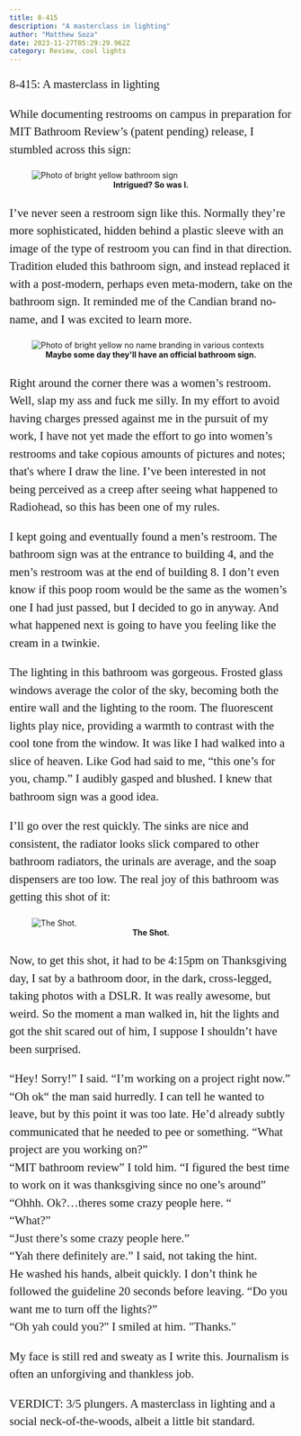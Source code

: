 ```yaml
---
title: 8-415
description: "A masterclass in lighting"
author: "Matthew Soza"
date: 2023-11-27T05:29:29.962Z
category: Review, cool lights
---
```

<script context="module">
  import coverImage from '../../assets/articles/8-415/excellentLightingCover.jpg'

  import bathroomSign from '../../assets/articles/8-415/BathroomSign.jpg'
  import noName from '../../assets/articles/8-415/noName.webp'

  import theShot from '../../assets/articles/8-415/theShot.jpg'

  metadata.coverImage = coverImage
</script>

<style>
  figure {
    margin-bottom: 3ch;
  }

  p {
    font-family: "miller-display", serif;
    font-weight: 300;
    font-size: 21px;

    line-height: 1.5em;
    margin-bottom: 1em;
  }
  
  p:last-child {
    margin-bottom: 4ch;
  }

  figcaption {
    text-align: center;
  }
</style>


8-415: A masterclass in lighting

While documenting restrooms on campus in preparation for MIT Bathroom Review’s (patent pending) release, I stumbled across this sign:

<figure>
  <img src={bathroomSign} alt="Photo of bright yellow bathroom sign">
  <figcaption><b>Intrigued? So was I.</b></figcaption>
</figure>

I’ve never seen a restroom sign like this. Normally they’re more sophisticated, hidden behind a plastic sleeve with an image of the type of restroom you can find in that direction. Tradition eluded this bathroom sign, and instead replaced it with a post-modern, perhaps even meta-modern, take on the bathroom sign. It reminded me of the Candian brand no-name, and I was excited to learn more.

<figure>
  <img src={noName} alt="Photo of bright yellow no name branding in various contexts">
  <figcaption><b>Maybe some day they'll have an official bathroom sign.</b></figcaption>
</figure>

Right around the corner there was a women’s restroom. Well, slap my ass and fuck me silly. In my effort to avoid having charges pressed against me in the pursuit of my work, I have not yet made the effort to go into women’s restrooms and take copious amounts of pictures and notes; that's where I draw the line. I’ve been interested in not being perceived as a creep after seeing what happened to Radiohead, so this has been one of my rules. 

I kept going and eventually found a men’s restroom. The bathroom sign was at the entrance to building 4, and the men’s restroom was at the end of building 8. I don’t even know if this poop room would be the same as the women’s one I had just passed, but I decided to go in anyway. And what happened next is going to have you feeling like the cream in a twinkie.

The lighting in this bathroom was gorgeous. Frosted glass windows average the color of the sky, becoming both the entire wall and the lighting to the room. The fluorescent lights play nice, providing a warmth to contrast with the cool tone from the window. It was like I had walked into a slice of heaven. Like God had said to me, “this one’s for you, champ.” I audibly gasped and blushed. I knew that bathroom sign was a good idea.

I’ll go over the rest quickly. The sinks are nice and consistent, the radiator looks slick compared to other bathroom radiators, the urinals are average, and the soap dispensers are too low. The real joy of this bathroom was getting this shot of it:

<figure>
  <img src={theShot} alt="The Shot.">
  <figcaption><b>The Shot.</b></figcaption>
</figure>

Now, to get this shot, it had to be 4:15pm on Thanksgiving day, I sat by a bathroom door, in the dark, cross-legged, taking photos with a DSLR. It was really awesome, but weird. So the moment a man walked in, hit the lights and got the shit scared out of him, I suppose I shouldn’t have been surprised. 

“Hey! Sorry!” I said. “I’m working on a project right now.”<br>
“Oh ok“ the man said hurredly. I can tell he wanted to leave, but by this point it was too late. He’d already subtly communicated that he needed to pee or something. “What project are you working on?”<br>
“MIT bathroom review” I told him. “I figured the best time to work on it was thanksgiving since no one’s around”<br>
“Ohhh. Ok?…theres some crazy people here. “<br>
“What?”<br>
“Just there’s some crazy people here.”<br>
“Yah there definitely are.” I said, not taking the hint.<br>
He washed his hands, albeit quickly. I don’t think he followed the guideline 20 seconds before leaving. “Do you want me to turn off the lights?”<br>
“Oh yah could you?" I smiled at him. "Thanks."

My face is still red and sweaty as I write this. Journalism is often an unforgiving and thankless job. 

VERDICT: 3/5 plungers. A masterclass in lighting and a social neck-of-the-woods, albeit a little bit standard. 